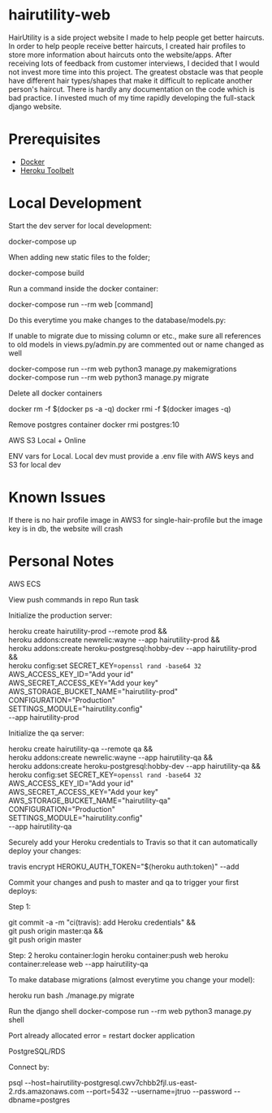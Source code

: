 # hairutility-web

HairUtility is a side project website I made to help people get better haircuts. In order to help people receive better haircuts, I created hair profiles to store more information about haircuts onto the website/apps. After receiving lots of feedback from customer interviews, I decided that I would not invest more time into this project. The greatest obstacle was that people have different hair types/shapes that make it difficult to replicate another person's haircut. There is hardly any documentation on the code which is bad practice. I invested much of my time rapidly developing the full-stack django website.

# Prerequisites

- [Docker](https://docs.docker.com/docker-for-mac/install/)  
- [Heroku Toolbelt](https://toolbelt.heroku.com/)

# Local Development

Start the dev server for local development:

docker-compose up

When adding new static files to the folder;

docker-compose build 


Run a command inside the docker container:

docker-compose run --rm web [command]


Do this everytime you make changes to the database/models.py:

If unable to migrate due to missing column or etc., make sure all references to old models in views.py/admin.py are commented out or name changed as well

docker-compose run --rm web python3 manage.py makemigrations
docker-compose run --rm web python3 manage.py migrate

Delete all docker containers

docker rm -f $(docker ps -a -q)
docker rmi -f $(docker images -q)

Remove postgres container
docker rmi postgres:10

AWS S3 Local + Online

ENV vars for Local. Local dev must provide a .env file with AWS keys and S3 for local dev

# Known Issues

If there is no hair profile image in AWS3 for single-hair-profile but the image key is in db, the website will crash

# Personal Notes

AWS ECS

View push commands in repo
Run task

Initialize the production server:


heroku create hairutility-prod --remote prod && \
    heroku addons:create newrelic:wayne --app hairutility-prod && \
    heroku addons:create heroku-postgresql:hobby-dev --app hairutility-prod && \
    heroku config:set SECRET_KEY=`openssl rand -base64 32` \
        AWS_ACCESS_KEY_ID="Add your id" \
        AWS_SECRET_ACCESS_KEY="Add your key" \
        AWS_STORAGE_BUCKET_NAME="hairutility-prod" \
        CONFIGURATION="Production" \
        SETTINGS_MODULE="hairutility.config" \
        --app hairutility-prod


Initialize the qa server:

heroku create hairutility-qa --remote qa && \
    heroku addons:create newrelic:wayne --app hairutility-qa && \
    heroku addons:create heroku-postgresql:hobby-dev --app hairutility-qa && \
    heroku config:set SECRET_KEY=`openssl rand -base64 32` \
        AWS_ACCESS_KEY_ID="Add your id" \
        AWS_SECRET_ACCESS_KEY="Add your key" \
        AWS_STORAGE_BUCKET_NAME="hairutility-qa" \
        CONFIGURATION="Production" \
        SETTINGS_MODULE="hairutility.config" \
        --app hairutility-qa


Securely add your Heroku credentials to Travis so that it can automatically deploy your changes:


travis encrypt HEROKU_AUTH_TOKEN="$(heroku auth:token)" --add


Commit your changes and push to master and qa to trigger your first deploys:

Step 1:

git commit -a -m "ci(travis): add Heroku credentials" && \
git push origin master:qa && \
git push origin master

Step: 2
heroku container:login
heroku container:push web
heroku container:release web --app hairutility-qa

To make database migrations (almost everytime you change your model):

heroku run bash
./manage.py migrate

Run the django shell
docker-compose run --rm web python3 manage.py shell

Port already allocated error = restart docker application

PostgreSQL/RDS

Connect by:

psql --host=hairutility-postgresql.cwv7chbb2fjl.us-east-2.rds.amazonaws.com --port=5432 --username=jtruo --password --dbname=postgres

